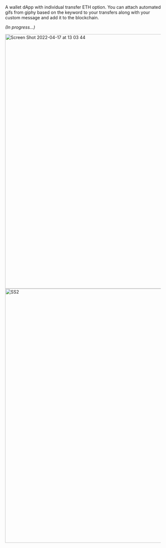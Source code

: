 A wallet dApp with individual transfer ETH option. You can attach automated gifs from giphy based on the keyword to your transfers along with your custom message and add it to the blockchain.

*(In progress...)*

<img width="824" alt="Screen Shot 2022-04-17 at 13 03 44" src="https://user-images.githubusercontent.com/99912633/163709854-e1525109-61ea-4afd-a682-b5158af98a38.png">


<img width="823" alt="SS2" src="https://user-images.githubusercontent.com/99912633/163709522-68a3ff5d-c5c4-4e28-b549-99469e68a74c.png">
